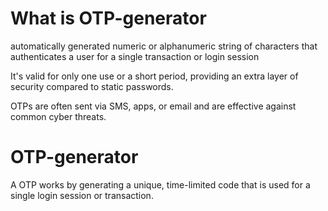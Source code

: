 # What is OTP-generator
automatically generated numeric or alphanumeric string of characters that authenticates a user for a single transaction or login session

It's valid for only one use or a short period, providing an extra layer of security compared to static passwords.

OTPs are often sent via SMS, apps, or email and are effective against common cyber threats.

# OTP-generator
A OTP works by generating a unique, time-limited code that is used for a single login session or transaction.

